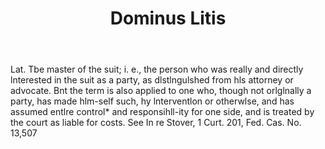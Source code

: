 ---
title: Dominus Litis
letter: D
permalink: "/definitions/bld-dominus-litis.html"
body: Lat. Tbe master of the suit; i. e., the person who was really and directly lnterested
  in the suit as a party, as dlstlngulshed from hls attorney or advocate. Bnt the
  term is also applied to one who, though not orlglnally a party, has made hlm-self
  such, hy lnterventlon or otherwlse, and has assumed entlre control* and responsihll-ity
  for one side, and is treated by the court as liable for costs. See In re Stover,
  1 Curt. 201, Fed. Cas. No. 13,507
published_at: '2018-07-07'
source: Black's Law Dictionary 2nd Ed (1910)
layout: post
---